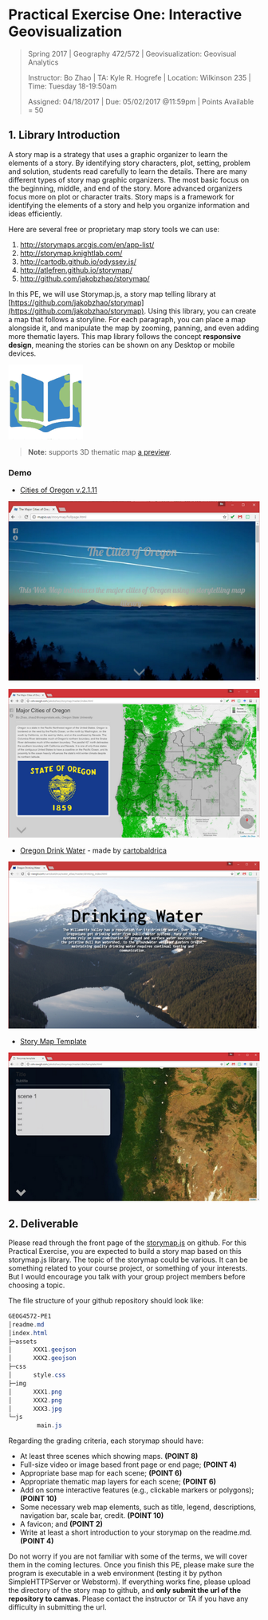 # Practical Exercise One: Interactive Geovisualization

> Spring 2017 | Geography 472/572 | Geovisualization: Geovisual Analytics
>
> Instructor: Bo Zhao | TA: Kyle R. Hogrefe | Location: Wilkinson 235 | Time: Tuesday 18-19:50am
>
> Assigned: 04/18/2017 | Due: 05/02/2017 @11:59pm | Points Available = 50

## 1. Library Introduction

A story map is a strategy that uses a graphic organizer to learn the elements of a story. By identifying story characters, plot, setting, problem and solution, students read carefully to learn the details. There are many different types of story map graphic organizers. The most basic focus on the beginning, middle, and end of the story. More advanced organizers focus more on plot or character traits. Story maps is a framework for identifying the elements of a story and help you organize information and ideas efficiently.

Here are several free or proprietary map story tools we can use:

1. http://storymaps.arcgis.com/en/app-list/
2. http://storymap.knightlab.com/
3. http://cartodb.github.io/odyssey.js/
4. http://atlefren.github.io/storymap/
5. http://github.com/jakobzhao/storymap/

In this PE, we will use Storymap.js, a story map telling library at [https://github.com/jakobzhao/storymap](https://github.com/jakobzhao/storymap). Using this library, you can create a map that follows a storyline. For each paragraph, you can place a map alongside it, and manipulate the map by zooming, panning, and even adding more thematic layers. This map library follows the concept **responsive design**, meaning the stories can be shown on any Desktop or mobile devices.

![](img/logo.png)

> **Note:** supports 3D thematic map [a preview](http://rawgit.com/jakobzhao/storymap/master/examples/3d/index.html).

### Demo

- [Cities of Oregon v.2.1.11](http://cdn.rawgit.com/jakobzhao/storymap/master/examples/video/index.html)

![](img/fullpage.png)

![](img/oregon_cities.png)

- [Oregon Drink Water](http://rawgit.com/cartobaldrica/water_atlas/master/drinking_index.html) -  made by [cartobaldrica](https://github.com/cartobaldrica)

![](img/oregon_drink_water.png)

- [Story Map Template](http://cdn.rawgit.com/jakobzhao/storymap/master/examples/helloWorld/index.html)

![](img/template.png)

## 2. Deliverable

Please read through the front page of the [storymap.js](https://github.com/jakobzhao/storymap) on github. For this Practical Exercise, you are expected to build a story map based on this storymap.js library. The topic of the storymap could be various. It can be something related to your course project, or something of your interests. But I would encourage you talk with your group project members before choosing a topic.

The file structure of your github repository should look like:

```Powershell
GEOG4572-PE1
│readme.md
│index.html
├─assets
│      XXX1.geojson
│      XXX2.geojson
├─css
│      style.css
├─img
│      XXX1.png
│      XXX2.png
│      XXX3.jpg
└─js
        main.js
```

Regarding the grading criteria, each storymap should have:

- At least three scenes which showing maps. **(POINT 8)**
- Full-size video or image based front page or end page; **(POINT 4)**
- Appropriate base map for each scene;  **(POINT 6)**
- Appropriate thematic map layers for each scene;  **(POINT 6)**
- Add on some interactive features (e.g., clickable markers or polygons);  **(POINT 10)**
- Some necessary web map elements, such as title, legend, descriptions, navigation bar, scale bar, credit.  **(POINT 10)**
- A favicon; and  **(POINT 2)**
- Write at least a short introduction to your storymap on the readme.md.  **(POINT 4)**

 Do not worry if you are not familiar with some of the terms, we will cover them in the coming lectures. Once you finish this PE, please make sure the program is executable in a web environment (testing it by python SimpleHTTPServer or Webstorm). If everything works fine, please upload the directory of the story map to github, and **only submit the url of the repository to canvas**. Please contact the instructor or TA if you have any difficulty in submitting the url.